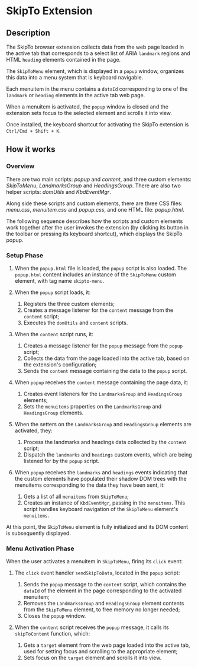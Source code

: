 # SkipTo Extension

## Description

The SkipTo browser extension collects data from the web page loaded in the
active tab that corresponds to a select list of ARIA `landmark` regions and
HTML `heading` elements contained in the page.

The `SkipToMenu` element, which is displayed in a `popup` window, organizes
this data into a menu system that is keyboard navigable.

Each menuitem in the menu contains a `dataId` corresponding to one of the
`landmark` or `heading` elements in the active tab web page.

When a menuitem is activated, the `popup` window is closed and the extension
sets focus to the selected element and scrolls it into view.

Once installed, the keyboard shortcut for activating the SkipTo extension is
`Ctrl/Cmd + Shift + K`.

## How it works

### Overview

There are two main scripts: *popup* and *content*, and three custom elements:
*SkipToMenu*, *LandmarksGroup* and *HeadingsGroup*. There are also two helper
scripts: *domUtils* and *KbdEventMgr*.

Along side these scripts and custom elements, there are three CSS files:
*menu.css*, *menuitem.css* and *popup.css*, and one HTML file: *popup.html*.

The following sequence describes how the scripts and custom elements work
together after the user invokes the extension (by clicking its button in the
toolbar or pressing its keyboard shortcut), which displays the SkipTo popup.

### Setup Phase

1. When the `popup.html` file is loaded, the `popup` script is also loaded.
   The `popup.html` content includes an instance of the `SkipToMenu` custom
   element, with tag name `skipto-menu`.

1. When the `popup` script loads, it:
    1. Registers the three custom elements;
    1. Creates a message listener for the `content` message from the
      `content` script;
    1. Executes the `domUtils` and `content` scripts.

1. When the `content` script runs, it:
    1. Creates a message listener for the `popup` message from the `popup`
       script;
    1. Collects the data from the page loaded into the active tab, based on
       the extension's configuration;
    1. Sends the `content` message containing the data to the `popup` script.

1. When `popup` receives the `content` message containing the page data, it:
    1. Creates event listeners for the `LandmarksGroup` and `HeadingsGroup`
       elements;
    1. Sets the `menuitems` properties on the `LandmarksGroup` and
      `HeadingsGroup` elements.

1. When the setters on the `LandmarksGroup` and `HeadingsGroup` elements are
    activated, they:
    1. Process the landmarks and headings data collected by the `content`
       script;
    1. Dispatch the `landmarks` and `headings` custom events, which are being
       listened for by the `popup` script.

1. When `popup` receives the `landmarks` and `headings` events indicating that
   the custom elements have populated their shadow DOM trees with the
   menuitems corresponding to the data they have been sent, it:
    1. Gets a list of all `menuitems` from `SkipToMenu`;
    1. Creates an instance of `KbdEventMgr`, passing in the `menuitems`. This
       script handles keyboard navigation of the `SkipToMenu` element's
       `menuitems`.

At this point, the `SkipToMenu` element is fully initialized and its DOM
content is subsequently displayed.

### Menu Activation Phase

When the user activates a menuitem in `SkipToMenu`, firing its `click` event:

1. The `click` event handler `sendSkipToData`, located in the `popup` script:
    1. Sends the `popup` message to the `content` script, which contains the
      `dataId` of the element in the page corresponding to the activated
       menuitem;
    1. Removes the `LandmarksGroup` and `HeadingsGroup` element contents from
       the `SkipToMenu` element, to free memory no longer needed;
    1. Closes the `popup` window.

1. When the `content` script receives the `popup` message, it calls its
   `skipToContent` function, which:
    1. Gets a `target` element from the web page loaded into the active tab,
       used for setting focus and scrolling to the appropriate element;
    1. Sets focus on the `target` element and scrolls it into view.
